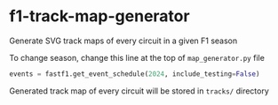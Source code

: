 # f1-track-map-generator

Generate SVG track maps of every circuit in a given F1 season

To change season, change this line at the top of `map_generator.py` file
```python
events = fastf1.get_event_schedule(2024, include_testing=False)
```


Generated track map of every circuit will be stored in `tracks/` directory
